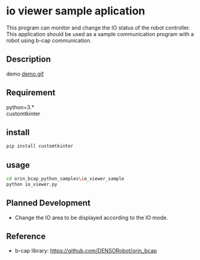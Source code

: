 # io viewer sample aplication

This program can monitor and change the IO status of the robot controller.
This application should be used as a sample communication program with a robot using b-cap communication.

## Description  

demo
[demo.gif](https://github.com/ShoheiKobata/orin_bcap_python_samples/blob/master/io_viewer_sample/demo/demo.gif?raw=true)
  
## Requirement

python=3.*  
customtkinter

## install

```bash
pip install customtkinter
```

## usage

```bash
cd orin_bcap_python_samples\io_viewer_sample
python io_viewer.py
```

## Planned Development

* Change the IO area to be displayed according to the IO mode.

## Reference

- b-cap library:   <https://github.com/DENSORobot/orin_bcap>  
